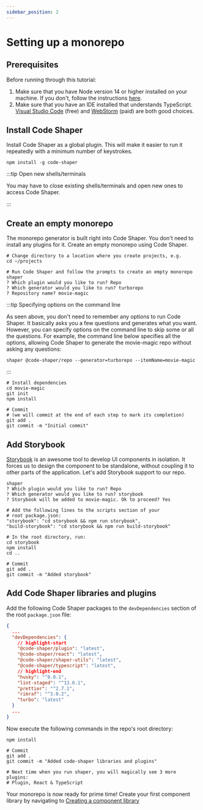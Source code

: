 ```yaml
---
sidebar_position: 2
---
```


# Setting up a monorepo

## Prerequisites

Before running through this tutorial:

1. Make sure that you have Node version 14 or higher installed on your machine.
   If you don't, follow the instructions
   [here](https://github.com/nareshbhatia/react-learning-resources#developer-machine-setup).
2. Make sure that you have an IDE installed that understands TypeScript.
   [Visual Studio Code](https://code.visualstudio.com/) (free) and
   [WebStorm](https://www.jetbrains.com/webstorm/) (paid) are both good choices.

## Install Code Shaper

Install Code Shaper as a global plugin. This will make it easier to run it
repeatedly with a minimum number of keystrokes.

```shell
npm install -g code-shaper
```

:::tip Open new shells/terminals

You may have to close existing shells/terminals and open new ones to access Code
Shaper.

:::

## Create an empty monorepo

The monorepo generator is built right into Code Shaper. You don't need to
install any plugins for it. Create an empty monorepo using Code Shaper.

```shell
# Change directory to a location where you create projects, e.g.
cd ~/projects

# Run Code Shaper and follow the prompts to create an empty monorepo
shaper
? Which plugin would you like to run? Repo
? Which generator would you like to run? turborepo
? Repository name? movie-magic
```

:::tip Specifying options on the command line

As seen above, you don't need to remember any options to run Code Shaper. It
basically asks you a few questions and generates what you want. However, you can
specify options on the command line to skip some or all the questions. For
example, the command line below specifies all the options, allowing Code Shaper
to generate the movie-magic repo without asking any questions:

```shell
shaper @code-shaper/repo --generator=turborepo --itemName=movie-magic
```

:::

```shell
# Install dependencies
cd movie-magic
git init
npm install

# Commit
# (we will commit at the end of each step to mark its completion)
git add .
git commit -m "Initial commit"
```

## Add Storybook

[Storybook](https://storybook.js.org/) is an awesome tool to develop UI
components in isolation. It forces us to design the component to be standalone,
without coupling it to other parts of the application. Let's add Storybook
support to our repo.

```shell
shaper
? Which plugin would you like to run? Repo
? Which generator would you like to run? storybook
? Storybook will be added to movie-magic. Ok to proceed? Yes

# Add the following lines to the scripts section of your
# root package.json:
"storybook": "cd storybook && npm run storybook",
"build-storybook": "cd storybook && npm run build-storybook"

# In the root directory, run:
cd storybook
npm install
cd ..

# Commit
git add .
git commit -m "Added storybook"
```

## Add Code Shaper libraries and plugins

Add the following Code Shaper packages to the `devDependencies` section of the
root `package.json` file:

```json title="package.json"
{
  ...
  "devDependencies": {
    // highlight-start
    "@code-shaper/plugin": "latest",
    "@code-shaper/react": "latest",
    "@code-shaper/shaper-utils": "latest",
    "@code-shaper/typescript": "latest",
    // highlight-end
    "husky": "^8.0.1",
    "lint-staged": "^13.0.1",
    "prettier": "^2.7.1",
    "rimraf": "^3.0.2",
    "turbo": "latest"
  }
  ...
}
```

Now execute the following commands in the repo's root directory:

```shell
npm install

# Commit
git add .
git commit -m "Added code-shaper libraries and plugins"

# Next time when you run shaper, you will magically see 3 more plugins:
# Plugin, React & TypeScript
```

Your monorepo is now ready for prime time! Create your first component library
by navigating to
[Creating a component library](./creating-a-component-library.md)

